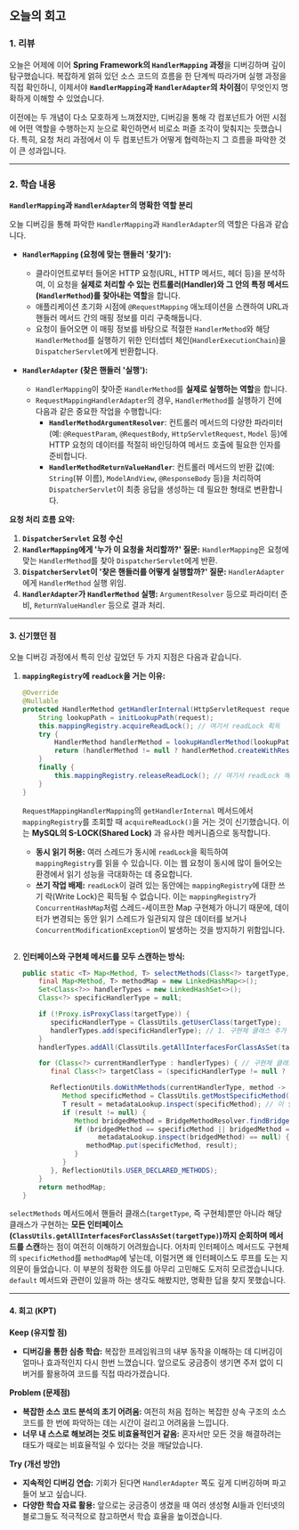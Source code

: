 ## 오늘의 회고

### 1. 리뷰

오늘은 어제에 이어 **Spring Framework의 `HandlerMapping` 과정**을 디버깅하며 깊이 탐구했습니다. 복잡하게 얽혀 있던 소스 코드의 흐름을 한 단계씩 따라가며 실행 과정을 직접 확인하니, 이제서야 **`HandlerMapping`과 `HandlerAdapter`의 차이점**이 무엇인지 명확하게 이해할 수 있었습니다.

이전에는 두 개념이 다소 모호하게 느껴졌지만, 디버깅을 통해 각 컴포넌트가 어떤 시점에 어떤 역할을 수행하는지 눈으로 확인하면서 비로소 퍼즐 조각이 맞춰지는 듯했습니다. 특히, 요청 처리 과정에서 이 두 컴포넌트가 어떻게 협력하는지 그 흐름을 파악한 것이 큰 성과입니다.

-----

### 2. 학습 내용

**`HandlerMapping`과 `HandlerAdapter`의 명확한 역할 분리**

오늘 디버깅을 통해 파악한 `HandlerMapping`과 `HandlerAdapter`의 역할은 다음과 같습니다.

  * **`HandlerMapping` (요청에 맞는 핸들러 '찾기'):**

      * 클라이언트로부터 들어온 HTTP 요청(URL, HTTP 메서드, 헤더 등)을 분석하여, 이 요청을 **실제로 처리할 수 있는 컨트롤러(Handler)와 그 안의 특정 메서드(`HandlerMethod`)를 찾아내는 역할**을 합니다.
      * 애플리케이션 초기화 시점에 `@RequestMapping` 애노테이션을 스캔하여 URL과 핸들러 메서드 간의 매핑 정보를 미리 구축해둡니다.
      * 요청이 들어오면 이 매핑 정보를 바탕으로 적절한 `HandlerMethod`와 해당 `HandlerMethod`를 실행하기 위한 인터셉터 체인(`HandlerExecutionChain`)을 `DispatcherServlet`에게 반환합니다.

  * **`HandlerAdapter` (찾은 핸들러 '실행'):**

      * `HandlerMapping`이 찾아준 `HandlerMethod`를 **실제로 실행하는 역할**을 합니다.
      * `RequestMappingHandlerAdapter`의 경우, `HandlerMethod`를 실행하기 전에 다음과 같은 중요한 작업을 수행합니다:
          * **`HandlerMethodArgumentResolver`**: 컨트롤러 메서드의 다양한 파라미터(예: `@RequestParam`, `@RequestBody`, `HttpServletRequest`, `Model` 등)에 HTTP 요청의 데이터를 적절히 바인딩하여 메서드 호출에 필요한 인자를 준비합니다.
          * **`HandlerMethodReturnValueHandler`**: 컨트롤러 메서드의 반환 값(예: `String`(뷰 이름), `ModelAndView`, `@ResponseBody` 등)을 처리하여 `DispatcherServlet`이 최종 응답을 생성하는 데 필요한 형태로 변환합니다.

**요청 처리 흐름 요약:**

1.  **`DispatcherServlet` 요청 수신**
2.  **`HandlerMapping`에게 '누가 이 요청을 처리할까?' 질문:** `HandlerMapping`은 요청에 맞는 `HandlerMethod`를 찾아 `DispatcherServlet`에게 반환.
3.  **`DispatcherServlet`이 '찾은 핸들러를 어떻게 실행할까?' 질문:** `HandlerAdapter`에게 `HandlerMethod` 실행 위임.
4.  **`HandlerAdapter`가 `HandlerMethod` 실행:** `ArgumentResolver` 등으로 파라미터 준비, `ReturnValueHandler` 등으로 결과 처리.

-----

#### 3\. 신기했던 점

오늘 디버깅 과정에서 특히 인상 깊었던 두 가지 지점은 다음과 같습니다.

1.  **`mappingRegistry`에 `readLock`을 거는 이유:**

    ```java
    @Override
    @Nullable
    protected HandlerMethod getHandlerInternal(HttpServletRequest request) throws Exception {
        String lookupPath = initLookupPath(request);
        this.mappingRegistry.acquireReadLock(); // 여기서 readLock 획득
        try {
            HandlerMethod handlerMethod = lookupHandlerMethod(lookupPath, request);
            return (handlerMethod != null ? handlerMethod.createWithResolvedBean() : null);
        }
        finally {
            this.mappingRegistry.releaseReadLock(); // 여기서 readLock 해제
        }
    }
    ```
    `RequestMappingHandlerMapping`의 `getHandlerInternal` 메서드에서 `mappingRegistry`를 조회할 때 `acquireReadLock()`을 거는 것이 신기했습니다.
     이는 **MySQL의 S-LOCK(Shared Lock)** 과 유사한 메커니즘으로 동작합니다.

    * **동시 읽기 허용:** 여러 스레드가 동시에 `readLock`을 획득하여 `mappingRegistry`를 읽을 수 있습니다. 이는 웹 요청이 동시에 많이 들어오는 환경에서 읽기 성능을 극대화하는 데 중요합니다.
    * **쓰기 작업 배제:** `readLock`이 걸려 있는 동안에는 `mappingRegistry`에 대한 쓰기 락(Write Lock)은 획득될 수 없습니다. 이는 `mappingRegistry`가 `ConcurrentHashMap`처럼 스레드-세이프한 Map 구현체가 아니기 때문에, 데이터가 변경되는 동안 읽기 스레드가 일관되지 않은 데이터를 보거나 `ConcurrentModificationException`이 발생하는 것을 방지하기 위함입니다.

    ````

3.  **인터페이스와 구현체 메서드를 모두 스캔하는 방식:**

    ```java
    public static <T> Map<Method, T> selectMethods(Class<?> targetType, final MetadataLookup<T> metadataLookup) {
        final Map<Method, T> methodMap = new LinkedHashMap<>();
        Set<Class<?>> handlerTypes = new LinkedHashSet<>();
        Class<?> specificHandlerType = null;

        if (!Proxy.isProxyClass(targetType)) {
           specificHandlerType = ClassUtils.getUserClass(targetType);
           handlerTypes.add(specificHandlerType); // 1. 구현체 클래스 추가 (예: PositionInfoController)
        }
        handlerTypes.addAll(ClassUtils.getAllInterfacesForClassAsSet(targetType)); // 2. 구현체가 구현한 모든 인터페이스 추가 (예: RoleInfoApi)

        for (Class<?> currentHandlerType : handlerTypes) { // 구현체 클래스부터 인터페이스까지 순회
           final Class<?> targetClass = (specificHandlerType != null ? specificHandlerType : currentHandlerType);

           ReflectionUtils.doWithMethods(currentHandlerType, method -> {
              Method specificMethod = ClassUtils.getMostSpecificMethod(method, targetClass);
              T result = metadataLookup.inspect(specificMethod); // 이 안에서 getMappingForMethod 호출
              if (result != null) {
                 Method bridgedMethod = BridgeMethodResolver.findBridgedMethod(specificMethod);
                 if (bridgedMethod == specificMethod || bridgedMethod == method ||
                       metadataLookup.inspect(bridgedMethod) == null) {
                    methodMap.put(specificMethod, result);
                 }
              }
           }, ReflectionUtils.USER_DECLARED_METHODS);
        }
        return methodMap;
    }
    ```

  `selectMethods` 메서드에서 핸들러 클래스(`targetType`, 즉 구현체)뿐만 아니라 해당 클래스가 구현하는 
  **모든 인터페이스(`ClassUtils.getAllInterfacesForClassAsSet(targetType)`)까지 순회하며 메서드를 스캔**하는 점이 여전히 이해하기 어려웠습니다. 
  어차피 인터페이스 메서드도 구현체의 `specificMethod`를 `methodMap`에 넣는데,
  이럴거면 왜 인터페이스도 루프를 도는 지 의문이 들었습니다.
  이 부분의 정확한 의도를 아무리 고민해도 도저히 모르겠습니니다. `default` 메서드와 관련이 있을까 하는 생각도 해봤지만, 명확한 답을 찾지 못했습니다.



---

#### 4\. 회고 (KPT)

**Keep (유지할 점)**

  * **디버깅을 통한 심층 학습:** 복잡한 프레임워크의 내부 동작을 이해하는 데 디버깅이 얼마나 효과적인지 다시 한번 느꼈습니다. 앞으로도 궁금증이 생기면 주저 없이 디버거를 활용하여 코드를 직접 따라가겠습니다.

**Problem (문제점)**

  * **복잡한 소스 코드 분석의 초기 어려움:** 여전히 처음 접하는 복잡한 상속 구조의 소스 코드를 한 번에 파악하는 데는 시간이 걸리고 어려움을 느낍니다.
  * **너무 내 스스로 해보려는 것도 비효율적인거 같음:** 혼자서만 모든 것을 해결하려는 태도가 때로는 비효율적일 수 있다는 것을 깨달았습니다.

**Try (개선 방안)**

  * **지속적인 디버깅 연습:** 기회가 된다면 `HandlerAdapter` 쪽도 깊게 디버깅하며 파고들어 보고 싶습니다.
  * **다양한 학습 자료 활용:** 앞으로는 궁금증이 생겼을 때 여러 생성형 AI들과 인터넷의 블로그들도 적극적으로 참고하면서 학습 효율을 높이겠습니다.

